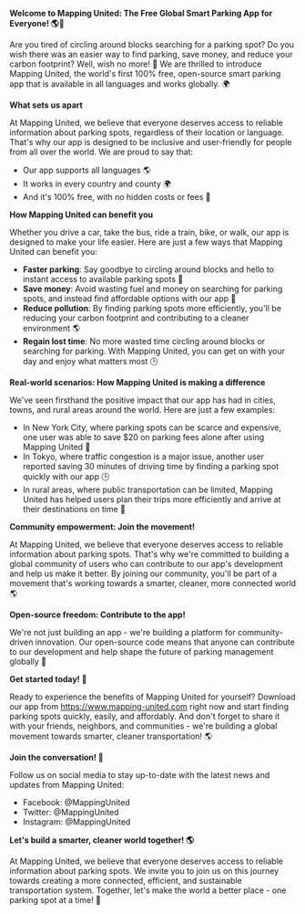 **Welcome to Mapping United: The Free Global Smart Parking App for Everyone! 🌎🚗**

Are you tired of circling around blocks searching for a parking spot? Do you wish there was an easier way to find parking, save money, and reduce your carbon footprint? Well, wish no more! 🙏 We are thrilled to introduce Mapping United, the world's first 100% free, open-source smart parking app that is available in all languages and works globally. 🌍

**What sets us apart**

At Mapping United, we believe that everyone deserves access to reliable information about parking spots, regardless of their location or language. That's why our app is designed to be inclusive and user-friendly for people from all over the world. We are proud to say that:

* Our app supports all languages 🌎
* It works in every country and county 🌍
* And it's 100% free, with no hidden costs or fees 💸

**How Mapping United can benefit you**

Whether you drive a car, take the bus, ride a train, bike, or walk, our app is designed to make your life easier. Here are just a few ways that Mapping United can benefit you:

* **Faster parking**: Say goodbye to circling around blocks and hello to instant access to available parking spots 🚗
* **Save money**: Avoid wasting fuel and money on searching for parking spots, and instead find affordable options with our app 💸
* **Reduce pollution**: By finding parking spots more efficiently, you'll be reducing your carbon footprint and contributing to a cleaner environment 🌎
* **Regain lost time**: No more wasted time circling around blocks or searching for parking. With Mapping United, you can get on with your day and enjoy what matters most 🕒

**Real-world scenarios: How Mapping United is making a difference**

We've seen firsthand the positive impact that our app has had in cities, towns, and rural areas around the world. Here are just a few examples:

* In New York City, where parking spots can be scarce and expensive, one user was able to save $20 on parking fees alone after using Mapping United 🚗
* In Tokyo, where traffic congestion is a major issue, another user reported saving 30 minutes of driving time by finding a parking spot quickly with our app 🕒
* In rural areas, where public transportation can be limited, Mapping United has helped users plan their trips more efficiently and arrive at their destinations on time 🚂

**Community empowerment: Join the movement!**

At Mapping United, we believe that everyone deserves access to reliable information about parking spots. That's why we're committed to building a global community of users who can contribute to our app's development and help us make it better. By joining our community, you'll be part of a movement that's working towards a smarter, cleaner, more connected world 🌎

**Open-source freedom: Contribute to the app!**

We're not just building an app - we're building a platform for community-driven innovation. Our open-source code means that anyone can contribute to our development and help shape the future of parking management globally 🤝

**Get started today! 📲**

Ready to experience the benefits of Mapping United for yourself? Download our app from https://www.mapping-united.com right now and start finding parking spots quickly, easily, and affordably. And don't forget to share it with your friends, neighbors, and communities - we're building a global movement towards smarter, cleaner transportation! 🌎

**Join the conversation! 💬**

Follow us on social media to stay up-to-date with the latest news and updates from Mapping United:

* Facebook: @MappingUnited
* Twitter: @MappingUnited
* Instagram: @MappingUnited

**Let's build a smarter, cleaner world together! 🌎**

At Mapping United, we believe that everyone deserves access to reliable information about parking spots. We invite you to join us on this journey towards creating a more connected, efficient, and sustainable transportation system. Together, let's make the world a better place - one parking spot at a time! 💖